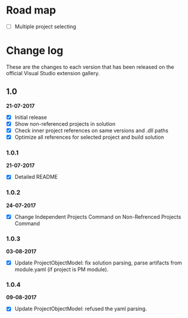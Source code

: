 # Road map

- [ ] Multiple project selecting

# Change log

These are the changes to each version that has been released
on the official Visual Studio extension gallery.

## 1.0

**21-07-2017**

- [x] Initial release
- [x] Show non-referenced projects in solution
- [x] Check inner project references on same versions and .dll paths
- [x] Optimize all references for selected project and build solution

### 1.0.1

**21-07-2017**

- [x] Detailed README

### 1.0.2

**24-07-2017**

- [x] Change Independent Projects Command on Non-Refrenced Projects Command

### 1.0.3

**03-08-2017**

- [x] Update ProjectObjectModel: fix solution parsing, parse artifacts from module.yaml (if project is PM module).

### 1.0.4

**09-08-2017**

- [x] Update ProjectObjectModel: refused the yaml parsing.